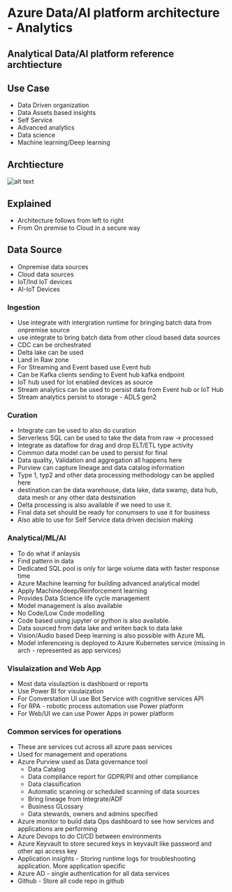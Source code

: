 # Azure Data/AI platform architecture - Analytics

## Analytical Data/AI platform reference archtiecture

## Use Case

- Data Driven organization
- Data Assets based insights
- Self Service
- Advanced analytics
- Data science
- Machine learning/Deep learning

## Archtiecture

![alt text](https://github.com/balakreshnan/Samples2021/blob/main/Architecture/images/AzureDataRefArch5.jpg "Service Health")

## Explained

- Architecture follows from left to right
- From On premise to Cloud in a secure way

## Data Source

- Onpremise data sources
- Cloud data sources
- IoT/Ind IoT devices
- AI-IoT Devices

### Ingestion

- Use integrate with intergration runtime for bringing batch data from onpremise source
- use integrate to bring batch data from other cloud based data sources
- CDC can be orchestrated
- Delta lake can be used
- Land in Raw zone
- For Streaming and Event based use Event hub
- Can be Kafka clients sending to Event hub kafka endpoint
- IoT hub used for Iot enabled devices as source
- Stream analytics can be used to persist data from Event hub or IoT Hub
- Stream analytics persist to storage - ADLS gen2

### Curation

- Integrate can be used to also do curation
- Serverless SQL can be used to take the data from raw -> processed
- Integrate as dataflow for drag and drop ELT/ETL type activity
- Common data model can be used to persist for final
- Data quality, Validation and aggregation all happens here
- Purview can capture lineage and data catalog information
- Type 1, typ2 and other data processing methodology can be applied here
- destination can be data warehouse, data lake, data swamp, data hub, data mesh or any other data destsination
- Delta processing is also available if we need to use it.
- Final data set should be ready for conumsers to use it for business
- Also able to use for Self Service data driven decision making

### Analytical/ML/AI

- To do what if anlaysis
- Find pattern in data
- Dedicated SQL pool is only for large volume data with faster response time
- Azure Machine learning for building advanced analytical model
- Apply Machine/deep/Reinforcement learning
- Provides Data Science life cycle management
- Model management is also available
- No Code/Low Code modelling
- Code based using jupyter or python is also available.
- Data sourced from data lake and writen back to data lake
- Vision/Audio based Deep learning is also possible with Azure ML
- Model inferenceing is deployed to Azure Kubernetes service (missing in arch - represented as app services)

### Visulaization and Web App

- Most data visulaztion is dashboard or reports
- Use Power BI for visulaization
- For Converstation UI use Bot Service with cognitive services API
- For RPA - robotic process automation use Power platform
- For Web/UI we can use Power Apps in power platform

### Common services for operations

- These are services cut across all azure paas services
- Used for management and operations
- Azure Purview used as Data governance tool
    - Data Catalog
    - Data compliance report for GDPR/PII and other compliance
    - Data classification
    - Automatic scanning or scheduled scanning of data sources
    - Bring lineage from Integrate/ADF
    - Business GLossary
    - Data stewards, owners and admins specified
- Azure monitor to build data Ops dashboard to see how services and applications are performing
- Azure Devops to do CI/CD between environments
- Azure Keyvault to store secured keys in keyvault like password and other api access key
- Application insights - Storing runtime logs for troubleshooting application. More application specific
- Azure AD - single authentication for all data services
- Github - Store all code repo in github
